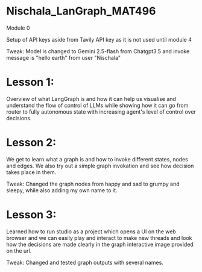 # Nischala_LanGraph_MAT496

Module 0

Setup of API keys aside from Tavily API key as it is not used until module 4

Tweak: Model is changed to Gemini 2.5-flash from Chatgpt3.5 and invoke message is "hello earth" from user "Nischala"

# Lesson 1:
Overview of what LangGraph is and how it can help us visualise and understand the flow of control of LLMs while showing how it can go from router to fully autonomous state with increasing agent's level of control over decisions.

# Lesson 2:
We get to learn what a graph is and how to invoke different states, nodes and edges. We also try out a simple graph invokation and see how decision takes place in them.

Tweak: Changed the graph nodes from happy and sad to grumpy and sleepy, while also adding my own name to it.

# Lesson 3:
Learned how to run studio as a project which opens a UI on the web browser and we can easily play and interact to make new threads and look how the decisions are made clearly in the graph interactive image provided on the url.

Tweak: Changed and tested graph outputs with several names.